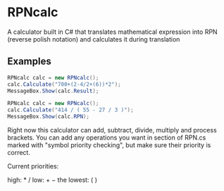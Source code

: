 # RPNcalc
A calculator built in C# that translates mathematical expression into RPN (reverse polish notation) and calculates it during translation

## Examples
```csharp
RPNcalc calc = new RPNcalc();
calc.Calculate("700+(2-4/2+(6))*2");
MessageBox.Show(calc.Result);
```
```csharp
RPNcalc calc = new RPNcalc();
calc.Calculate("414 / ( 55 - 27 / 3 )");
MessageBox.Show(calc.RPN);
```

Right now this calculator can add, subtract, divide, multiply and process brackets. 
You can add any operations you want in section of RPN.cs marked with "symbol priority checking", but make sure their priority is correct.

Current priorities:

high: * /
low: + −
the lowest: ( )
